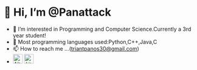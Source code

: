# 👋 Hi, I’m @Panattack
- 👀 I’m interested in Programming and Computer Science.Currently a 3rd year student!
- 🌱 Most programming languages used:Python,C++,Java,C
- 📫 How to reach me ...(triantpanos30@gmail.com)
- <img title="a title" alt="Alt text" style="width:25px;height:25px" src="https://simpleicons.org/icons/python.svg"> <img title="a title" alt="Alt text" style="width:25px;height:25px;color:#239120;" src="https://simpleicons.org/icons/cplusplus.svg">


<!---
Panattack/Panattack is a ✨ special ✨ repository because its `README.md` (this file) appears on your GitHub profile.
You can click the Preview link to take a look at your changes.
--->
